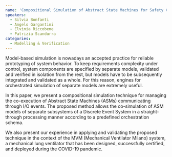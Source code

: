 ```yaml
---
name: 'Compositional Simulation of Abstract State Machines for Safety Critical Systems'
speakers:
  - Silvia Bonfanti
  - Angelo Gargantini
  - Elvinia Riccobene
  - Patrizia Scandurra
categories:
  - Modelling & Verification
---
```


Model-based simulation is nowadays an accepted practice for reliable prototyping of system behavior. To keep requirements complexity under control, system components are specified by separate models, validated and verified in isolation from the rest, but models have to be subsequently integrated and validated as a whole. For this reason, engines for orchestrated simulation of separate models are extremely useful.

In this paper, we present a compositional simulation technique for managing the co-execution of Abstract State Machines (ASMs) communicating through I/O events.
The proposed method allows the co-simulation of ASM models of separate subsystems of a Discrete Event System in a straight-through processing manner according to a predefined orchestration schema. 

We also present our experience in applying and validating the proposed technique in the context of the MVM (Mechanical Ventilator Milano) system, a mechanical lung ventilator that has been designed, successfully certified, and deployed during the COVID-19 pandemic.
